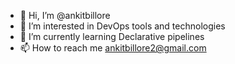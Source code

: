- 👋 Hi, I’m @ankitbillore
- 👀 I’m interested in DevOps tools and technologies
- 🌱 I’m currently learning Declarative pipelines
- 📫 How to reach me ankitbillore2@gmail.com

<!---
ankitbillore/ankitbillore is a ✨ special ✨ repository because its `README.md` (this file) appears on your GitHub profile.
You can click the Preview link to take a look at your changes.
--->
